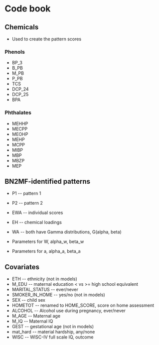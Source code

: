# Code book  

## Chemicals  

* Used to create the pattern scores

### Phenols  

* BP_3      
* B_PB    
* M_PB     
* P_PB      
* TCS   
* DCP_24   
* DCP_25     
* BPA  

### Phthalates  

* MEHHP   
* MECPP   
* MEOHP    
* MEHP    
* MCPP    
* MIBP     
* MBP    
* MBZP     
* MEP  

## BN2MF-identified patterns

* P1 -- pattern 1  
* P2 -- pattern 2  

* EWA -- individual scores  
* EH -- chemical loadings  

* WA -- both have Gamma distributions, G(alpha, beta)  
* Parameters for W, alpha_w, beta_w  
* Parameters for a, alpha_a, beta_a  

## Covariates

* ETH --  ethnicity (not in models)   
* M_EDU --  maternal education < vs >= high school equivalent  
* MARITAL_STATUS --  ever/never  
* SMOKER_IN_HOME --  yes/no (not in models)  
* SEX --  child sex   
* HOMETOT --  renamed to HOME_SCORE, score on home assessment  
* ALCOHOL --  Alcohol use during pregnancy, ever/never  
* M_AGE --  Maternal age  
* M_IQ --  Maternal IQ  
* GEST --  gestational age (not in models)  
* mat_hard --  material hardship, any/none  
* WISC --  WISC-IV full scale IQ, outcome  



